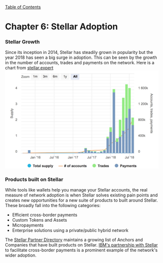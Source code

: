 [Table of Contents](index.md)
# Chapter 6: Stellar Adoption
### Stellar Growth
Since its inception in 2014, Stellar has steadily grown in popularity but the year 2018 has seen a big surge in adoption. This can be seen by the growth in the number of accounts, trades and payments on the network. Here is a chart from [stellar.expert](https://stellar.expert/explorer/public/)
![Network statistics for Stellar Lumens](/assets/stellar-network-stats.jpg)

### Products built on Stellar
While tools like wallets help you manage your Stellar accounts, the real measure of network adoption is when Stellar solves existing pain points and creates new opportunities for a new suite of products to built around Stellar. These broadly fall into the following categories:
  - Efficient cross-border payments
  - Custom Tokens and Assets
  - Micropayments
  - Enterprise solutions using a private/public hybrid network

The [Stellar Partner Directory](https://www.stellar.org/about/directory) maintains a growing list of Anchors and Companies that have built products on Stellar. [IBM's partnership with Stellar](https://www-03.ibm.com/press/us/en/pressrelease/53290.wss) to facilitate cross-border payments is a prominent example of the network's wider adoption.
